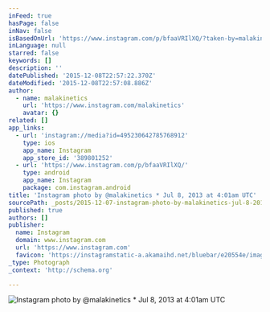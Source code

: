 ```yaml
---
inFeed: true
hasPage: false
inNav: false
isBasedOnUrl: 'https://www.instagram.com/p/bfaaVRIlXQ/?taken-by=malakinetics'
inLanguage: null
starred: false
keywords: []
description: ''
datePublished: '2015-12-08T22:57:22.370Z'
dateModified: '2015-12-08T22:57:08.886Z'
author:
  - name: malakinetics
    url: 'https://www.instagram.com/malakinetics'
    avatar: {}
related: []
app_links:
  - url: 'instagram://media?id=495230642785768912'
    type: ios
    app_name: Instagram
    app_store_id: '389801252'
  - url: 'https://www.instagram.com/p/bfaaVRIlXQ/'
    type: android
    app_name: Instagram
    package: com.instagram.android
title: 'Instagram photo by @malakinetics * Jul 8, 2013 at 4:01am UTC'
sourcePath: _posts/2015-12-07-instagram-photo-by-malakinetics-jul-8-2013-at-401am-utc.md
published: true
authors: []
publisher:
  name: Instagram
  domain: www.instagram.com
  url: 'https://www.instagram.com'
  favicon: 'https://instagramstatic-a.akamaihd.net/bluebar/e20554e/images/ico/favicon.ico'
_type: Photograph
_context: 'http://schema.org'

---
```

![Instagram photo by @malakinetics * Jul 8, 2013 at 4:01am UTC](https://s3-us-west-2.amazonaws.com/the-grid-img/p/4e3a1ecfef3d714c57becab17a3ec8b254ec7d60.jpg)